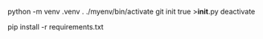 python -m venv .venv
. ./myenv/bin/activate
git init
true >__init__.py
deactivate

pip install -r requirements.txt
